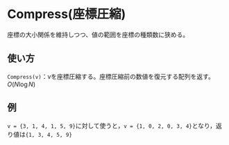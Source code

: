 # Compress(座標圧縮)
座標の大小関係を維持しつつ、値の範囲を座標の種類数に狭める。

## 使い方
`Compress(v)`：vを座標圧縮する。座標圧縮前の数値を復元する配列を返す。$`O(N\log N)`$

## 例
`v = {3, 1, 4, 1, 5, 9}`に対して使うと，`v = {1, 0, 2, 0, 3, 4}`となり，返り値は`{1, 3, 4, 5, 9}`
